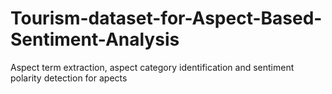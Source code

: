 # Tourism-dataset-for-Aspect-Based-Sentiment-Analysis
Aspect term extraction, aspect category identification and sentiment polarity detection for apects
